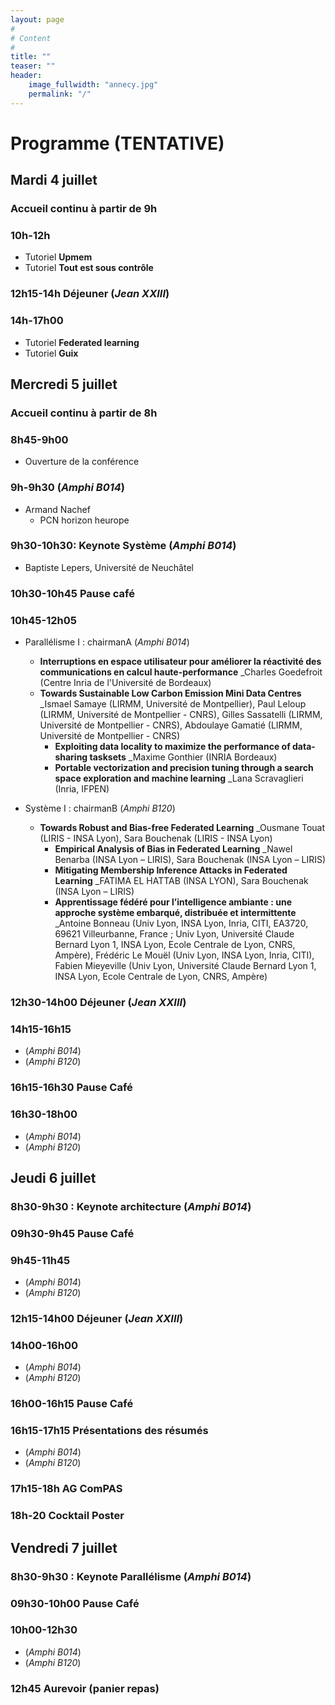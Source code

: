 ```yaml
---
layout: page
#
# Content
#
title: ""
teaser: ""
header:
    image_fullwidth: "annecy.jpg"
    permalink: "/"
---
```



# **Programme (TENTATIVE)**

## Mardi 4 juillet

### Accueil continu à partir de 9h

### 10h-12h
- Tutoriel **Upmem**
- Tutoriel **Tout est sous contrôle**

### 12h15-14h Déjeuner (_Jean XXIII_)

### 14h-17h00
- Tutoriel **Federated learning**
- Tutoriel **Guix**

## Mercredi 5 juillet
### Accueil continu à partir de 8h
### 8h45-9h00
- Ouverture de la conférence
### 9h-9h30 (_Amphi B014_)
- Armand Nachef
  - PCN horizon heurope
### 9h30-10h30: Keynote Système (_Amphi B014_)
- Baptiste Lepers, Université de Neuchâtel
  
### 10h30-10h45 Pause café

### 10h45-12h05
- Parallélisme I : chairmanA (_Amphi B014_)
  - __Interruptions en espace utilisateur pour améliorer la réactivité des communications en calcul haute-performance__
  _Charles Goedefroit (Centre Inria de l'Université de Bordeaux)
  - __Towards Sustainable Low Carbon Emission Mini Data Centres__
        _Ismael Samaye (LIRMM, Université de Montpellier), Paul Leloup (LIRMM, Université de Montpellier - CNRS), Gilles Sassatelli (LIRMM, Université de Montpellier - CNRS), Abdoulaye Gamatié (LIRMM, Université de Montpellier - CNRS)
 	- __Exploiting data locality to maximize the performance of data-sharing tasksets__
    _Maxime Gonthier (INRIA Bordeaux)
    - __Portable vectorization and precision tuning through a search space exploration and machine learning__
	_Lana Scravaglieri (Inria, IFPEN)
  
- Système I : chairmanB (_Amphi B120_)
  - __Towards Robust and Bias-free Federated Learning__
	_Ousmane Touat (LIRIS - INSA Lyon), Sara Bouchenak (LIRIS - INSA Lyon)
	- __Empirical Analysis of Bias in Federated Learning__
	_Nawel Benarba (INSA Lyon – LIRIS), Sara Bouchenak (INSA Lyon – LIRIS)
	- __Mitigating Membership Inference Attacks in Federated Learning__
	_FATIMA EL HATTAB (INSA LYON), Sara Bouchenak (INSA Lyon – LIRIS)
	- __Apprentissage fédéré pour l’intelligence ambiante : une approche système embarqué, distribuée et intermittente__
	_Antoine Bonneau (Univ Lyon, INSA Lyon, Inria, CITI, EA3720, 69621 Villeurbanne, France ; Univ Lyon, Université Claude Bernard Lyon 1, INSA Lyon, Ecole Centrale de Lyon, CNRS, Ampère), Frédéric Le Mouël (Univ Lyon, INSA Lyon, Inria, CITI), Fabien Mieyeville (Univ Lyon, Université Claude Bernard Lyon 1, INSA Lyon, Ecole Centrale de Lyon, CNRS, Ampère)



### 12h30-14h00 Déjeuner (_Jean XXIII_)

### 14h15-16h15
- (_Amphi B014_)
- (_Amphi B120_)

### 16h15-16h30 Pause Café

### 16h30-18h00
- (_Amphi B014_)
- (_Amphi B120_)



## Jeudi 6 juillet
### 8h30-9h30 : Keynote architecture (_Amphi B014_)

### 09h30-9h45 Pause Café
### 9h45-11h45
- (_Amphi B014_)
- (_Amphi B120_)

### 12h15-14h00 Déjeuner (_Jean XXIII_)

### 14h00-16h00
- (_Amphi B014_)
- (_Amphi B120_)

### 16h00-16h15 Pause Café

### 16h15-17h15 Présentations des résumés
- (_Amphi B014_)
- (_Amphi B120_)

### 17h15-18h AG ComPAS
### 18h-20 Cocktail Poster

## Vendredi 7 juillet
### 8h30-9h30 : Keynote Parallélisme (_Amphi B014_)

### 09h30-10h00 Pause Café
### 10h00-12h30
- (_Amphi B014_)
- (_Amphi B120_)

### 12h45 Aurevoir (panier repas)





